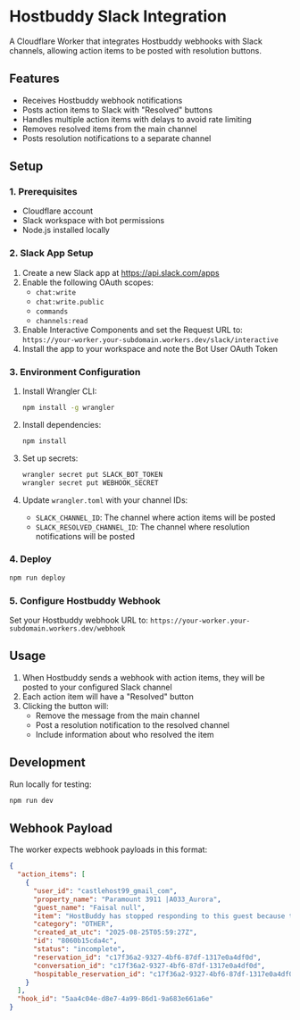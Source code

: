 # Hostbuddy Slack Integration

A Cloudflare Worker that integrates Hostbuddy webhooks with Slack channels, allowing action items to be posted with resolution buttons.

## Features

- Receives Hostbuddy webhook notifications
- Posts action items to Slack with "Resolved" buttons
- Handles multiple action items with delays to avoid rate limiting
- Removes resolved items from the main channel
- Posts resolution notifications to a separate channel

## Setup

### 1. Prerequisites

- Cloudflare account
- Slack workspace with bot permissions
- Node.js installed locally

### 2. Slack App Setup

1. Create a new Slack app at https://api.slack.com/apps
2. Enable the following OAuth scopes:
   - `chat:write`
   - `chat:write.public`
   - `commands`
   - `channels:read`
3. Enable Interactive Components and set the Request URL to: `https://your-worker.your-subdomain.workers.dev/slack/interactive`
4. Install the app to your workspace and note the Bot User OAuth Token

### 3. Environment Configuration

1. Install Wrangler CLI:

   ```bash
   npm install -g wrangler
   ```

2. Install dependencies:

   ```bash
   npm install
   ```

3. Set up secrets:

   ```bash
   wrangler secret put SLACK_BOT_TOKEN
   wrangler secret put WEBHOOK_SECRET
   ```

4. Update `wrangler.toml` with your channel IDs:
   - `SLACK_CHANNEL_ID`: The channel where action items will be posted
   - `SLACK_RESOLVED_CHANNEL_ID`: The channel where resolution notifications will be posted

### 4. Deploy

```bash
npm run deploy
```

### 5. Configure Hostbuddy Webhook

Set your Hostbuddy webhook URL to: `https://your-worker.your-subdomain.workers.dev/webhook`

## Usage

1. When Hostbuddy sends a webhook with action items, they will be posted to your configured Slack channel
2. Each action item will have a "Resolved" button
3. Clicking the button will:
   - Remove the message from the main channel
   - Post a resolution notification to the resolved channel
   - Include information about who resolved the item

## Development

Run locally for testing:

```bash
npm run dev
```

## Webhook Payload

The worker expects webhook payloads in this format:

```json
{
  "action_items": [
    {
      "user_id": "castlehost99_gmail_com",
      "property_name": "Paramount 3911 |A033_Aurora",
      "guest_name": "Faisal null",
      "item": "HostBuddy has stopped responding to this guest because their sentiment turned negative.",
      "category": "OTHER",
      "created_at_utc": "2025-08-25T05:59:27Z",
      "id": "8060b15cda4c",
      "status": "incomplete",
      "reservation_id": "c17f36a2-9327-4bf6-87df-1317e0a4df0d",
      "conversation_id": "c17f36a2-9327-4bf6-87df-1317e0a4df0d",
      "hospitable_reservation_id": "c17f36a2-9327-4bf6-87df-1317e0a4df0d"
    }
  ],
  "hook_id": "5aa4c04e-d8e7-4a99-86d1-9a683e661a6e"
}
```
